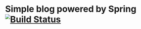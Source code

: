 # Simple blog powered by Spring[![Build Status](https://img.shields.io/travis/zhaoda/spring.svg)](https://github.com/zhaoda/spring)
